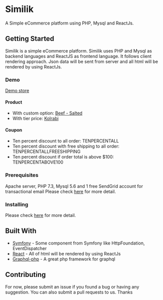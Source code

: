 # Similik

A Simple eCommerce platform using PHP, Mysql and ReactJs.

## Getting Started

Similik is a simple eCommerce platform. Similik uses PHP and Mysql as backend languages and ReactJS as frontend language.
It follows client rendering approach. Json data will be sent from server and all html will be rendered by using ReactJs. 

### Demo
[Demo store](https://www.similik.com/demo/)
#### Product
* With custom option: [Beef - Salted](https://demo.similik.com/product/ozdeweq)
* With tier price: [Kolrabi](https://demo.similik.com/product/zmicawc)

#### Coupon
* Ten percent discount to all order: TENPERCENTALL
* Ten percent discount with free shipping to all order: TENPERCENTALLFREESHIPPING
* Ten percent discount if order total is above $100: TENPERCENTABOVE100


### Prerequisites

Apache server, PHP 7.3, Mysql 5.6 and 1 free SendGrid account for transactional email
Please check [here](https://www.similik.com/document/system-prerequisites/) for more detail.

### Installing

Please check [here](https://www.similik.com/document/installation-guide/) for more detail.


## Built With

* [Symfony](https://github.com/symfony/symfony/) - Some component from Symfony like HttpFoundation, EventDispatcher
* [React](https://github.com/facebook/react/) - All of html will be rendered by using ReactJs
* [Graphql-php](https://github.com/webonyx/graphql-php/) - A great php framework for graphql

## Contributing
For now, please submit an issue if you found a bug or having any suggestion. You can also submit a pull requests to us. Thanks